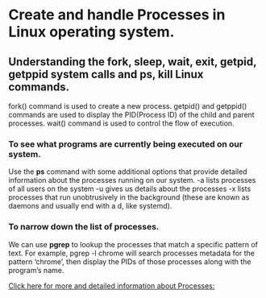 # Create and handle Processes in Linux operating system.

## Understanding the fork, sleep, wait, exit, getpid, getppid system calls and ps, kill Linux commands.

fork() command is used to create a new process. 
getpid() and getppid() commands are used to display the PID(Process ID) of the child and parent processes.
wait() command is used to control the flow of execution.

### To see what programs are currently being executed on our system.

Use the **ps** command with some additional options that provide detailed information about the processes
running on our system.
-a lists processes of all users on the system
-u gives us details about the processes
-x lists processes that run unobtrusively in the background (these are known as daemons and usually end
with a d, like systemd).

### To narrow down the list of processes.

We can use **pgrep** to lookup the processes that match a specific pattern of text.
For example, pgrep -l chrome will search processes metadata for the pattern ‘chrome’, then
display the PIDs of those processes along with the program’s name.

[Click here for more and detailed information about Processes:](https://medium.com/@eightlimbed/creating-and-killing-processes-in-linux-7d4470f1f7a6)

